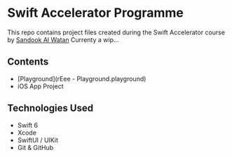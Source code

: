 # Swift Accelerator Programme


This repo contains project files created during the Swift Accelerator course by [Sandook Al Watan](https://sandooqalwatan.ae/)
Currenty a wip...

## Contents

- [Playground](rEee - Playground.playground)
- iOS App Project

## Technologies Used

- Swift 6
- Xcode
- SwiftUI / UIKit
- Git & GitHub
